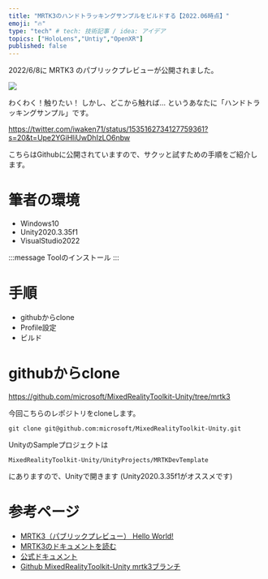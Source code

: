 ```yaml
---
title: "MRTK3のハンドトラッキングサンプルをビルドする【2022.06時点】"
emoji: "🔥"
type: "tech" # tech: 技術記事 / idea: アイデア
topics: ["HoloLens","Untiy","OpenXR"]
published: false
---
```



2022/6/8に MRTK3 のパブリックプレビューが公開されました。

![](https://res.cloudinary.com/zenn/image/fetch/s--MKjkTXNq--/c_limit%2Cf_auto%2Cfl_progressive%2Cq_auto%2Cw_1200/https://docs.microsoft.com/ja-jp/windows/mixed-reality/mrtk-unity/mrtk3-overview/images/mrtk_ux_v3_cover.png)

わくわく！触りたい！
しかし、どこから触れば...
というあなたに「ハンドトラッキングサンプル」です。

https://twitter.com/iwaken71/status/1535162734127759361?s=20&t=Upe2YGiHliUwDhIzLO6nbw


こちらはGithubに公開されていますので、サクッと試すための手順をご紹介します。
# 筆者の環境

- Windows10
- Unity2020.3.35f1
- VisualStudio2022

:::message
Toolのインストール
:::
# 手順

- githubからclone
- Profile設定
- ビルド
# githubからclone

https://github.com/microsoft/MixedRealityToolkit-Unity/tree/mrtk3

今回こちらのレポジトリをcloneします。

```
git clone git@github.com:microsoft/MixedRealityToolkit-Unity.git
```

UnityのSampleプロジェクトは

`MixedRealityToolkit-Unity/UnityProjects/MRTKDevTemplate`

にありますので、Unityで開きます (Unity2020.3.35f1がオススメです)

# 参考ページ

- [MRTK3（パブリックプレビュー） Hello World!](https://zenn.dev/hiromu/articles/20220609-mrtk3helloworld)
- [MRTK3のドキュメントを読む](https://zenn.dev/iwaken71/scraps/c2d86427e94e2a)
- [公式ドキュメント](https://docs.microsoft.com/ja-jp/windows/mixed-reality/mrtk-unity/mrtk3-overview/)
- [Github MixedRealityToolkit-Unity mrtk3ブランチ](https://github.com/microsoft/MixedRealityToolkit-Unity/tree/mrtk3)